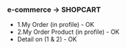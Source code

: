 ### e-commerce -> SHOPCART

* 1.My Order (in profile) - OK
* 2.My Order Product (in profile) - OK
* Detail on (1 & 2) - OK

